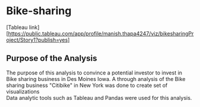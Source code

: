 # **Bike-sharing**
[Tableau link][https://public.tableau.com/app/profile/manish.thapa4247/viz/bikesharingProject/Story1?publish=yes]

## Purpose of the Analysis
The purpose of this analysis to convince a potential investor to invest in Bike sharing business in Des Moines Iowa. A through analysis of the Bike sharing business "Citibike" in New York was done to create  set of visualizations  
Data analytic tools such as Tableau and Pandas were used for this analysis. 


